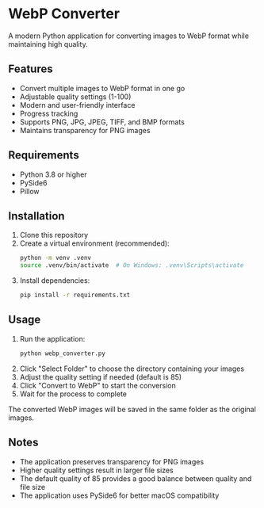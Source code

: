 # WebP Converter

A modern Python application for converting images to WebP format while maintaining high quality.

## Features

- Convert multiple images to WebP format in one go
- Adjustable quality settings (1-100)
- Modern and user-friendly interface
- Progress tracking
- Supports PNG, JPG, JPEG, TIFF, and BMP formats
- Maintains transparency for PNG images

## Requirements

- Python 3.8 or higher
- PySide6
- Pillow

## Installation

1. Clone this repository
2. Create a virtual environment (recommended):
   ```bash
   python -m venv .venv
   source .venv/bin/activate  # On Windows: .venv\Scripts\activate
   ```
3. Install dependencies:
   ```bash
   pip install -r requirements.txt
   ```

## Usage

1. Run the application:
   ```bash
   python webp_converter.py
   ```
2. Click "Select Folder" to choose the directory containing your images
3. Adjust the quality setting if needed (default is 85)
4. Click "Convert to WebP" to start the conversion
5. Wait for the process to complete

The converted WebP images will be saved in the same folder as the original images.

## Notes

- The application preserves transparency for PNG images
- Higher quality settings result in larger file sizes
- The default quality of 85 provides a good balance between quality and file size
- The application uses PySide6 for better macOS compatibility 